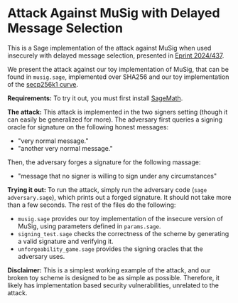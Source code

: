 # Attack Against MuSig with Delayed Message Selection

This is a Sage implementation of the attack against MuSig when used insecurely with delayed message selection, presented in [Eprint 2024/437](https://eprint.iacr.org/2024/437).

We present the attack against our toy implementation of MuSig, that can be found in `musig.sage`, implemented over SHA256 and our toy implementation of the [secp256k1 curve](https://en.bitcoin.it/wiki/Secp256k1).

**Requirements:** To try it out, you must first install [SageMath](https://www.sagemath.org/).

**The attack:** This attack is implemented in the two signers setting (though it can easily be generalized for more). The adversary first queries a signing oracle for signature on the following honest messages:
* "very normal message."
* "another very normal message."

Then, the adversary forges a signature for the following massage:
* "message that no signer is willing to sign under any circumstances"


**Trying it out:** To run the attack, simply run the adversary code (`sage adversary.sage`), which prints out a forged signature. It should not take more than a few seconds. The rest of the files do the following:

* `musig.sage` provides our toy implementation of the insecure version of MuSig, using parameters defined in `params.sage`.
* `signing_test.sage` checks the correctness of the scheme by generating a valid signature and verifying it.
* `unforgeability_game.sage` provides the signing oracles that the adversary uses.

**Disclaimer:** This is a simplest working example of the attack, and our broken toy scheme is designed to be as simple as possible. Therefore, it likely has implementation based security vulnerabilities, unrelated to the attack.